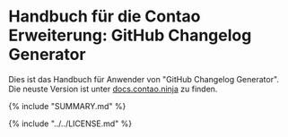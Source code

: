 # Handbuch für die Contao Erweiterung: GitHub Changelog Generator

Dies ist das Handbuch für Anwender von "GitHub Changelog Generator".
Die neuste Version ist unter [docs.contao.ninja][1] zu finden.


{% include "SUMMARY.md" %}

{% include "../../LICENSE.md" %}


[1]: http://docs.contao.ninja/
